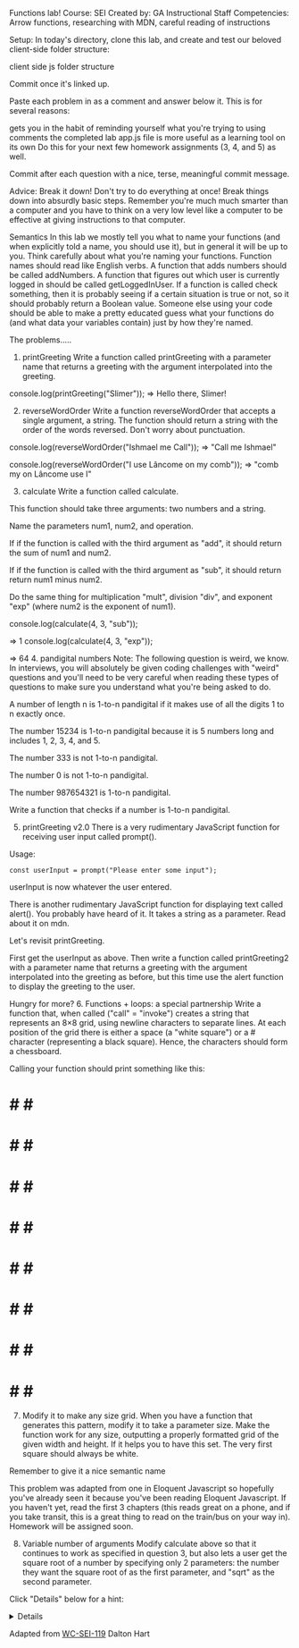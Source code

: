 
Functions lab!
Course: SEI
Created by: GA Instructional Staff
Competencies: Arrow functions, researching with MDN, careful reading of instructions

Setup:
In today's directory, clone this lab, and create and test our beloved client-side folder structure:

client side js folder structure

Commit once it's linked up.

Paste each problem in as a comment and answer below it. This is for several reasons:

gets you in the habit of reminding yourself what you're trying to using comments
the completed lab app.js file is more useful as a learning tool on its own
Do this for your next few homework assignments (3, 4, and 5) as well.

Commit after each question with a nice, terse, meaningful commit message.

Advice:
Break it down!
Don't try to do everything at once! Break things down into absurdly basic steps. Remember you're much much smarter than a computer and you have to think on a very low level like a computer to be effective at giving instructions to that computer.

Semantics
In this lab we mostly tell you what to name your functions (and when explicitly told a name, you should use it), but in general it will be up to you. Think carefully about what you're naming your functions. Function names should read like English verbs. A function that adds numbers should be called addNumbers. A function that figures out which user is currently logged in should be called getLoggedInUser. If a function is called check something, then it is probably seeing if a certain situation is true or not, so it should probably return a Boolean value. Someone else using your code should be able to make a pretty educated guess what your functions do (and what data your variables contain) just by how they're named.

The problems.....
1. printGreeting
Write a function called printGreeting with a parameter name that returns a greeting with the argument interpolated into the greeting.

console.log(printGreeting("Slimer"));
=> Hello there, Slimer!

2. reverseWordOrder
Write a function reverseWordOrder that accepts a single argument, a string. The function should return a string with the order of the words reversed. Don't worry about punctuation.

console.log(reverseWordOrder("Ishmael me Call"));
=> "Call me Ishmael"

console.log(reverseWordOrder("I use Lâncome on my comb"));
=> "comb my on Lâncome use I"

3. calculate
Write a function called calculate.

This function should take three arguments: two numbers and a string.

Name the parameters num1, num2, and operation.

If if the function is called with the third argument as "add", it should return the sum of num1 and num2.

If if the function is called with the third argument as "sub", it should return return num1 minus num2.

Do the same thing for multiplication "mult", division "div", and exponent "exp" (where num2 is the exponent of num1).

console.log(calculate(4, 3, "sub"));

=> 1
console.log(calculate(4, 3, "exp"));

=> 64
4. pandigital numbers
Note: The following question is weird, we know. In interviews, you will absolutely be given coding challenges with "weird" questions and you'll need to be very careful when reading these types of questions to make sure you understand what you're being asked to do.

A number of length n is 1-to-n pandigital if it makes use of all the digits 1 to n exactly once.

The number 15234 is 1-to-n pandigital because it is 5 numbers long and includes 1, 2, 3, 4, and 5.

The number 333 is not 1-to-n pandigital.

The number 0 is not 1-to-n pandigital.

The number 987654321 is 1-to-n pandigital.

Write a function that checks if a number is 1-to-n pandigital.

5. printGreeting v2.0
There is a very rudimentary JavaScript function for receiving user input called prompt().

Usage:

	const userInput = prompt("Please enter some input");
userInput is now whatever the user entered.

There is another rudimentary JavaScript function for displaying text called alert(). You probably have heard of it. It takes a string as a parameter. Read about it on mdn.

Let's revisit printGreeting.

First get the userInput as above. Then write a function called printGreeting2 with a parameter name that returns a greeting with the argument interpolated into the greeting as before, but this time use the alert function to display the greeting to the user.

Hungry for more?
6. Functions + loops: a special partnership
Write a function that, when called ("call" = "invoke") creates a string that represents an 8×8 grid, using newline characters to separate lines. At each position of the grid there is either a space (a "white square") or a # character (representing a black square). Hence, the characters should form a chessboard.

Calling your function should print something like this:

 # # # #
# # # # 
 # # # #
# # # # 
 # # # #
# # # # 
 # # # #
# # # #
7. Modify it to make any size grid.
When you have a function that generates this pattern, modify it to take a parameter size. Make the function work for any size, outputting a properly formatted grid of the given width and height. If it helps you to have this set. The very first square should always be white.

Remember to give it a nice semantic name

This problem was adapted from one in Eloquent Javascript so hopefully you've already seen it because you've been reading Eloquent Javascript. If you haven't yet, read the first 3 chapters (this reads great on a phone, and if you take transit, this is a great thing to read on the train/bus on your way in). Homework will be assigned soon.

8. Variable number of arguments
Modify calculate above so that it continues to work as specified in question 3, but also lets a user get the square root of a number by specifying only 2 parameters: the number they want the square root of as the first parameter, and "sqrt" as the second parameter.

Click "Details" below for a hint:

<details>
<summary>Details</summary>
<br>
Hint: use `typeof`
</details>

Adapted from [WC-SEI-119](https://git.generalassemb.ly/WC-SEI-119/Schedule) Dalton Hart

